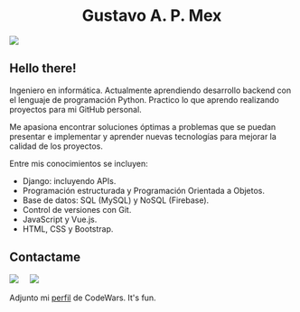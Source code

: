 <h1 align='center'> Gustavo A. P. Mex </h1>
<img src="https://pbs.twimg.com/profile_banners/1096822160495136773/1632009987/1500x500">

## Hello there!
Ingeniero en informática. Actualmente aprendiendo desarrollo backend con el lenguaje de programación Python. Practico lo que aprendo realizando proyectos para mi GitHub personal.

Me apasiona encontrar soluciones óptimas a problemas que se puedan presentar e implementar y aprender nuevas tecnologías para mejorar la calidad de los proyectos.

Entre mis conocimientos se incluyen:
- Django: incluyendo APIs.
- Programación estructurada y Programación Orientada a Objetos.
- Base de datos: SQL (MySQL) y NoSQL (Firebase).
- Control de versiones con Git.
- JavaScript y Vue.js.
- HTML, CSS y Bootstrap.

## Contactame
<p>
<a href="https://twitter.com/gustavopmex" target="_blank"><img src="https://img.shields.io/badge/twitter-%231DA1F2.svg?&style=for-the-badge&logo=twitter&logoColor=white" /></a>&nbsp;&nbsp;&nbsp;&nbsp;
<a href="https://www.linkedin.com/in/gustavopmex/" target="_blank"><img src="https://img.shields.io/badge/linkedin-%230077B5.svg?&style=for-the-badge&logo=linkedin&logoColor=white" /></a>&nbsp;&nbsp;&nbsp;&nbsp;
</p>

Adjunto mi [perfil](https://www.codewars.com/users/GustavoPMex) de CodeWars. It's fun.


<!--
**GustavoPMex/GustavoPMex** is a ✨ _special_ ✨ repository because its `README.md` (this file) appears on your GitHub profile.

Here are some ideas to get you started:

- 🔭 I’m currently working on ...
- 🌱 I’m currently learning ...
- 👯 I’m looking to collaborate on ...
- 🤔 I’m looking for help with ...
- 💬 Ask me about ...
- 📫 How to reach me: ...
- 😄 Pronouns: ...
- ⚡ Fun fact: ...
-->
